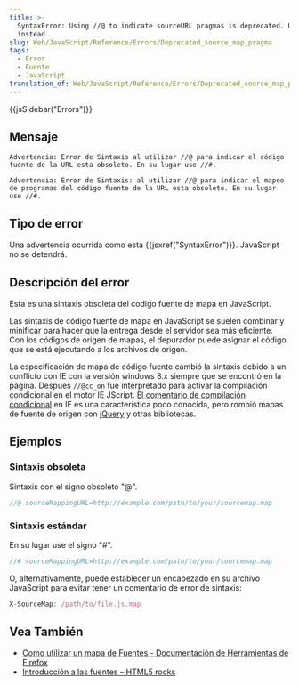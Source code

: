 ```yaml
---
title: >-
  SyntaxError: Using //@ to indicate sourceURL pragmas is deprecated. Use //#
  instead
slug: Web/JavaScript/Reference/Errors/Deprecated_source_map_pragma
tags:
  - Error
  - Fuente
  - JavaScript
translation_of: Web/JavaScript/Reference/Errors/Deprecated_source_map_pragma
---
```


{{jsSidebar("Errors")}}

## Mensaje

```
Advertencia: Error de Sintaxis al utilizar //@ para indicar el código fuente de la URL esta obsoleto. En su lugar use //#.

Advertencia: Error de Sintaxis: al utilizar //@ para indicar el mapeo de programas del código fuente de la URL esta obsoleto. En su lugar use //#.
```

## Tipo de error

Una advertencia ocurrida como esta {{jsxref("SyntaxError")}}. JavaScript no se detendrá.

## Descripción del error

Esta es una sintaxis obsoleta del codigo fuente de mapa en JavaScript.

Las sintaxis de código fuente de mapa en JavaScript se suelen combinar y minificar para hacer que la entrega desde el servidor sea más eficiente. Con los códigos de origen de mapas, el depurador puede asignar el código que se está ejecutando a los archivos de origen.

La especificación de mapa de código fuente cambió la sintaxis debido a un conflicto con IE con la versión windows 8.x siempre que se encontró en la página. Despues `//@cc_on` fue interpretado para activar la compilación condicional en el motor IE JScript. [El comentario de compilación condicional](https://docs.microsoft.com/en-us/scripting/javascript/reference/at-cc-on-statement-javascript) en IE es una característica poco conocida, pero rompió mapas de fuente de origen con [jQuery](https://bugs.jquery.com/ticket/13274) y otras bibliotecas.

## Ejemplos

### Sintaxis obsoleta

Sintaxis con el signo obsoleto "@".

```js example-bad
//@ sourceMappingURL=http://example.com/path/to/your/sourcemap.map
```

### Sintaxis estándar

En su lugar use el signo "#".

```js example-good
//# sourceMappingURL=http://example.com/path/to/your/sourcemap.map
```

O, alternativamente, puede establecer un encabezado en su archivo JavaScript para evitar tener un comentario de error de sintaxis:

```js example-good
X-SourceMap: /path/to/file.js.map
```

## Vea También

- [Como utilizar un mapa de Fuentes - Documentación de Herramientas de Firefox](/es/docs/Tools/Debugger/How_to/Use_a_source_map)
- [Introducción a las fuentes – HTML5 rocks](http://www.html5rocks.com/en/tutorials/developertools/sourcemaps/)
